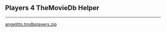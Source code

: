 
## Players 4 TheMovieDb Helper
<hr>
<a href="angelitto.tmdbplayers.zip">angelitto.tmdbplayers.zip</a><br>
